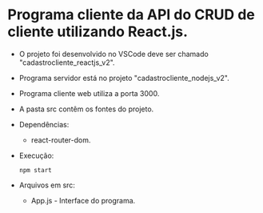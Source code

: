 # Programa cliente da API do CRUD de cliente utilizando React.js.

- O projeto foi desenvolvido no VSCode deve ser chamado "cadastrocliente_reactjs_v2".
- Programa servidor está no projeto "cadastrocliente_nodejs_v2".
- Programa cliente web utiliza a porta 3000.
- A pasta src contêm os fontes do projeto.

- Dependências:    
    - react-router-dom.

- Execução:    
   <pre><code>npm start</code></pre>

- Arquivos em src:
   - App.js - Interface do programa.
